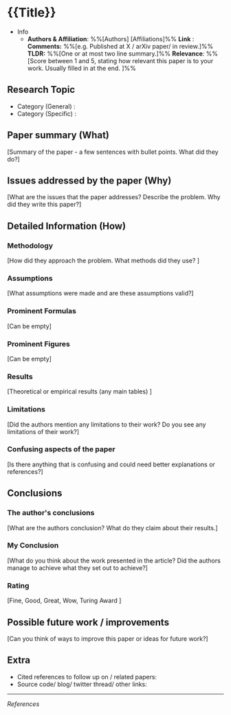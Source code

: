 # {{Title}}

- Info
  - **Authors & Affiliation**: %%[Authors] [Affiliations]%%
    **Link** :
    **Comments:** %%[e.g. Published at X / arXiv paper/ in review.]%%
    **TLDR:** %%[One or at most two line summary.]%%
    **Relevance**: %%[Score between 1 and 5, stating how relevant this paper is to your work. Usually filled in at the end. ]%%

## Research Topic

- Category (General) :
- Category (Specific) :

## Paper summary (What)

[Summary of the paper - a few sentences with bullet points. What did they do?]

## Issues addressed by the paper (Why)

[What are the issues that the paper addresses? Describe the problem. Why did they write this paper?]

## Detailed Information (How)

### Methodology

[How did they approach the problem. What methods did they use? ]

### Assumptions

[What assumptions were made and are these assumptions valid?]

### Prominent Formulas

[Can be empty]

### Prominent Figures

[Can be empty]

### Results

[Theoretical or empirical results (any main tables) ]

### Limitations

[Did the authors mention any limitations to their work? Do you see any limitations of their work?]

### Confusing aspects of the paper

[Is there anything that is confusing and could need better explanations or references?]

## Conclusions

### The author's conclusions

[What are the authors conclusion? What do they claim about their results.]

### My Conclusion

[What do you think about the work presented in the article? Did the authors manage to achieve what they set out to achieve?]

### Rating

[Fine, Good, Great, Wow, Turing Award ]

## Possible future work / improvements

[Can you think of ways to improve this paper or ideas for future work?]

## Extra

- Cited references to follow up on / related papers:
- Source code/ blog/ twitter thread/ other links:

---

_References_
